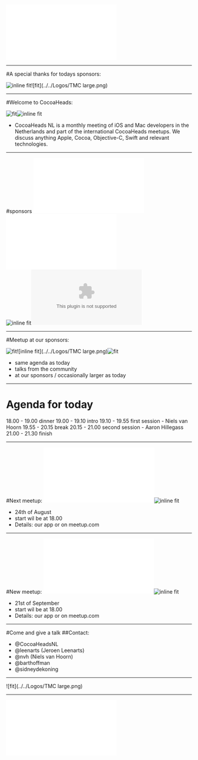![fit](../../Logos/CocoaHeadsNL.pdf)

---

#A special thanks for todays sponsors: 

![inline fit](../../Logos/nerderlands.png)![fit](../../Logos/TMC large.png)

---

#Welcome to CocoaHeads: 

![fit](../../Images/1.jpg)![inline fit](../../Images/2.jpg)

- CocoaHeads NL is a monthly meeting of iOS and Mac developers in the Netherlands and part of the international CocoaHeads meetups. We discuss anything Apple, Cocoa, Objective-C, Swift and relevant technologies.

---

#sponsors
![inline fit](../../Logos/xebia.pdf) ![inline fit](../../Logos/egeniq.pdf)  
![inline fit](../../Logos/thecapitals.png)![inline fit ](../../Logos/ING_Logo_RGB_A6.eps)


---

#Meetup at our sponsors: 

![fit](../../Images/3.jpg)![inline fit](../../Logos/TMC large.png)![fit](../../Images/4.jpg)


- same agenda as today
- talks from the community
- at our sponsors / occasionally larger as today

---

# Agenda for today


18.00 - 19.00 dinner
19.00 - 19.10 intro 
19.10 - 19.55 first session - Niels van Hoorn
19.55 - 20.15 break
20.15 - 21.00 second session - Aaron Hillegass
21.00 - 21.30 finish 


---

#Next meetup: 
![fit](../../Logos/CocoaHeadsNL.pdf)![inline fit](../../Logos/m2mobi.jpg)

- 24th of August
- start wil be at 18.00
- Details: our app or on meetup.com

---

#New meetup: 
![fit](../../Logos/CocoaHeadsNL.pdf)![inline fit](../../Logos/adyenRetina.png)

- 21st of September
- start wil be at 18.00
- Details: our app or on meetup.com


---


#Come and give a talk
##Contact:
- @CocoaHeadsNL
- @leenarts (Jeroen Leenarts)
- @nvh (Niels van Hoorn)
- @barthoffman
- @sidneydekoning

---


![fit](../../Logos/TMC large.png)

---

![fit](../../Logos/CocoaHeadsNL.pdf)